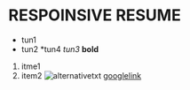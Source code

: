 # RESPOINSIVE RESUME
* tun1
* tun2
*tun4
*tun3*
**bold**
1. itme1
2. item2
![alternativetxt](https://d3dyfaf3iutrxo.cloudfront.net/thumbnail/user/6c8447b7ed274991ae4f61d43667a32b.jpeg)
[googlelink](https://www.google.com)


